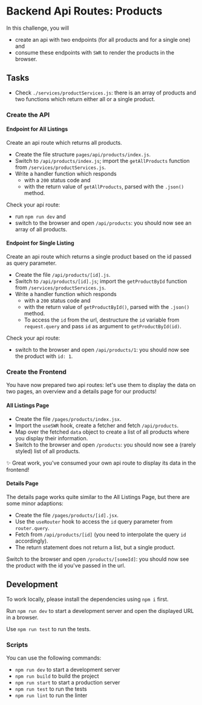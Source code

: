 # Backend Api Routes: Products

In this challenge, you will

- create an api with two endpoints (for all products and for a single one) and
- consume these endpoints with `SWR` to render the products in the browser.

## Tasks

- Check `./services/productServices.js`: there is an array of products and two functions which return either all or a single product.

### Create the API

#### Endpoint for All Listings

Create an api route which returns all products.

- Create the file structure `pages/api/products/index.js`.
- Switch to `/api/products/index.js`; import the `getAllProducts` function from `/services/productServices.js`.
- Write a handler function which responds
  - with a `200` status code and
  - with the return value of `getAllProducts`, parsed with the `.json()` method.

Check your api route:

- run `npm run dev` and
- switch to the browser and open `/api/products`: you should now see an array of all products.

#### Endpoint for Single Listing

Create an api route which returns a single product based on the id passed as query parameter.

- Create the file `/api/products/[id].js`.
- Switch to `/api/products/[id].js`; import the `getProductById` function from `/services/productServices.js`.
- Write a handler function which responds
  - with a `200` status code and
  - with the return value of `getProductById()`, parsed with the `.json()` method.
  - To access the `id` from the url, destructure the `id` variable from `request.query` and pass `id` as argument to `getProductById(id)`.

Check your api route:

- switch to the browser and open `/api/products/1`: you should now see the product with `id: 1`.

### Create the Frontend

You have now prepared two api routes: let's use them to display the data on two pages, an overview and a details page for our products!

#### All Listings Page

- Create the file `/pages/products/index.jsx`.
- Import the `useSWR` hook, create a fetcher and fetch `/api/products`.
- Map over the fetched `data` object to create a list of all products where you display their information.
- Switch to the browser and open `/products`: you should now see a (rarely styled) list of all products.

✨ Great work, you've consumed your own api route to display its data in the frontend!

#### Details Page

The details page works quite similar to the All Listings Page, but there are some minor adaptions:

- Create the file `/pages/products/[id].jsx`.
- Use the `useRouter` hook to access the `id` query parameter from `router.query`.
- Fetch from `/api/products/[id]` (you need to interpolate the query `id` accordingly).
- The return statement does not return a list, but a single product.

Switch to the browser and open `/products/[someId]`: you should now see the product with the id you've passed in the url.

## Development

To work locally, please install the dependencies using `npm i` first.

Run `npm run dev` to start a development server and open the displayed URL in a browser.

Use `npm run test` to run the tests.

### Scripts

You can use the following commands:

- `npm run dev` to start a development server
- `npm run build` to build the project
- `npm run start` to start a production server
- `npm run test` to run the tests
- `npm run lint` to run the linter
